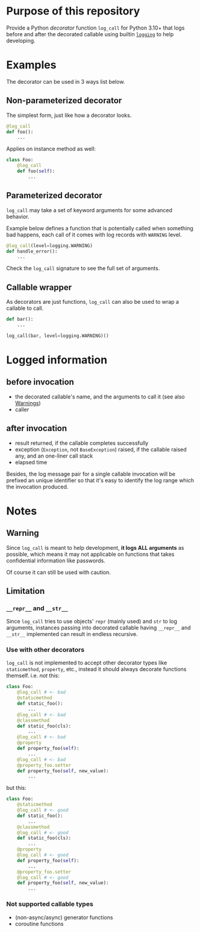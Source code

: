 # Purpose of this repository
Provide a Python *decorator* function `log_call` for Python 3.10+ that logs before and after the decorated callable
using builtin [`logging`](https://docs.python.org/3/library/logging.html) to help developing.

# Examples

The decorator can be used in 3 ways list below.

## Non-parameterized decorator
The simplest form, just like how a decorator looks.
```Python
@log_call
def foo():
    ...
```

Applies on instance method as well:
```Python
class Foo:
    @log_call
    def foo(self):
        ...
```

## Parameterized decorator
`log_call` may take a set of keyword arguments for some advanced behavior.

Example below defines a function that is potentially called when something bad happens,
each call of it comes with log records with `WARNING` level.
```Python
@log_call(level=logging.WARNING)
def handle_error():
    ...
```

Check the `log_call` signature to see the full set of arguments.

## Callable wrapper
As decorators are just functions, `log_call` can also be used to wrap a callable to call.
```Python
def bar():
    ...

log_call(bar, level=logging.WARNING)()
```

# Logged information

## before invocation
- the decorated callable's name, and the arguments to call it (see also [Warnings](#warning))
- caller

## after invocation
- result returned, if the callable completes successfully
- exception (`Exception`, not `BaseException`) raised, if the callable raised any, and an one-liner call stack
- elapsed time

Besides, the log message pair for a single callable invocation will be prefixed an unique identifier
so that it's easy to identify the log range which the invocation produced.

# Notes

## Warning
Since `log_call` is meant to help development, **it logs ALL arguments** as possible,
which means it may not applicable on functions that takes confidential information like passwords.

Of course it can still be used with caution.

## Limitation

### `__repr__` and `__str__`
Since `log_call` tries to use objects' `repr` (mainly used) and `str` to log arguments,
instances passing into decorated callable having `__repr__` and `__str__` implemented
can result in endless recursive.

### Use with other decorators
`log_call` is not implemented to accept other decorator types like `staticmethod`, `property`, etc.,
instead it should always decorate functions themself.
i.e. *not* this:
```Python
class Foo:
    @log_call # <- bad
    @staticmethod
    def static_foo():
        ...
    @log_call # <- bad
    @classmethod
    def static_foo(cls):
        ...
    @log_call # <- bad
    @property
    def property_foo(self):
        ...
    @log_call # <- bad
    @property_foo.setter
    def property_foo(self, new_value):
        ...
```

but this:
```Python
class Foo:
    @staticmethod
    @log_call # <- good
    def static_foo():
        ...
    @classmethod
    @log_call # <- good
    def static_foo(cls):
        ...
    @property
    @log_call # <- good
    def property_foo(self):
        ...
    @property_foo.setter
    @log_call # <- good
    def property_foo(self, new_value):
        ...
```

### Not supported callable types
- (non-async/async) generator functions
- coroutine functions
